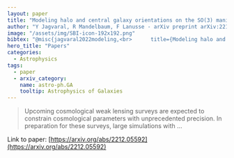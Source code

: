 ```yaml
---
layout: paper
title: "Modeling halo and central galaxy orientations on the SO(3) manifold with score-based generative models"
author: "Y Jagvaral, R Mandelbaum, F Lanusse - arXiv preprint arXiv:2212.05592, 2022 - arxiv.org"
image: "/assets/img/SBI-icon-192x192.png"
bibtex: "@misc{jagvaral2022modeling,<br>      title={Modeling halo and central galaxy orientations on the SO(3) manifold with score-based generative models}, <br>      author={Yesukhei Jagvaral and Rachel Mandelbaum and Francois Lanusse},<br>      year={2022},<br>      eprint={2212.05592},<br>      archivePrefix={arXiv},<br>      primaryClass={astro-ph.GA}<br>}"
hero_title: "Papers"
categories:
  - Astrophysics
tags:
  - paper
  - arxiv_category:
    name: astro-ph.GA
    tooltip: Astrophysics of Galaxies
---
```

>Upcoming cosmological weak lensing surveys are expected to constrain cosmological parameters with unprecedented precision. In preparation for these surveys, large simulations with …

Link to paper: [https://arxiv.org/abs/2212.05592](https://arxiv.org/abs/2212.05592)



